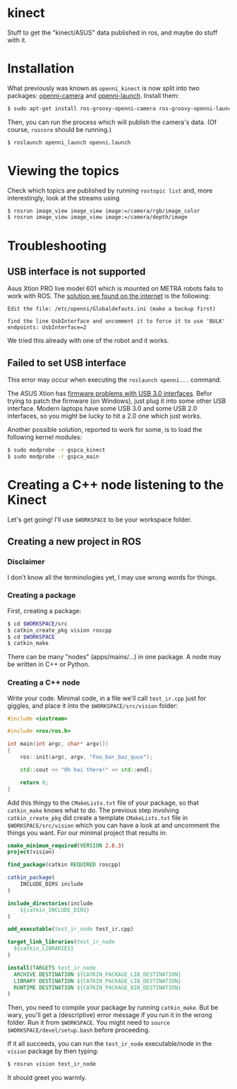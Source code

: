 kinect
======

Stuff to get the "kinect/ASUS" data published in ros, and maybe do stuff with it.

Installation
============

What previously was known as `openni_kinect` is now split into two packages: [openni-camera](http://www.ros.org/wiki/openni_camera) and [openni-launch](http://www.ros.org/wiki/openni_launch).
Install them:

```bash
$ sudo apt-get install ros-groovy-openni-camera ros-groovy-openni-launch
```

Then, you can run the process which will publish the camera's data. (Of course, `roscore` should be running.)

```bash
$ roslaunch openni_launch openni.launch
```

Viewing the topics
==================

Check which topics are published by running `rostopic list` and, more interestingly, look at the streams using

```bash
$ rosrun image_view image_view image:=/camera/rgb/image_color
$ rosrun image_view image_view image:=/camera/depth/image
```

Troubleshooting
===============

USB interface is not supported
------------------------------

Asus Xtion PRO live model 601 which is mounted on METRA robots fails to work with ROS. The [solution we found on the internet](http://answers.ros.org/question/61211/problem-with-xtion-pro-live-and-openni_camera/) is the following:

    Edit the file: /etc/openni/Globaldefauts.ini (make a backup first)

    find the line UsbInterface and uncomment it to force it to use 'BULK' endpoints: UsbInterface=2

We tried this already with one of the robot and it works.


Failed to set USB interface
---------------------------

This error may occur when executing the `roslaunch openni...` command.

The ASUS Xtion has [firmware problems with USB 3.0 interfaces](http://reconstructme.net/2012/10/13/asus-xtion-usb-3-0-hotfix/).
Befor trying to patch the firmware (on Windows), just plug it into some other USB interface.
Modern laptops have some USB 3.0 and some USB 2.0 interfaces, so you might be lucky to hit a 2.0 one which just works.

Another possible solution, reported to work for some, is to load the following kernel modules:

```bash
$ sudo modprobe -r gspca_kinect
$ sudo modprobe -r gspca_main
```


Creating a C++ node listening to the Kinect
===========================================
Let's get going!
I'll use `$WORKSPACE` to be your workspace folder.

Creating a new project in ROS
-----------------------------

### Disclaimer
I don't know all the terminologies yet, I may use wrong words for things.

### Creating a package
First, creating a package:

```bash
$ cd $WORKSPACE/src
$ catkin_create_pkg vision roscpp
$ cd $WORKSPACE
$ catkin_make
```

There can be many "nodes" (apps/mains/...) in one package.
A node may be written in C++ or Python.

### Creating a C++ node
Write your code. Minimal code, in a file we'll call `test_ir.cpp` just for giggles, and place it into the `$WORKSPACE/src/vision` folder:

```cpp
#include <iostream>

#include <ros/ros.h>

int main(int argc, char* argv[])
{
    ros::init(argc, argv, "Foo_bar_baz_quux");

    std::cout << "Oh hai there!" << std::endl;

    return 0;
}
```

Add this thingy to the `CMakeLists.txt` file of your package, so that `catkin_make` knows what to do.
The previous step involving `catkin_create_pkg` did create a template `CMakeLists.txt` file in `$WORKSPACE/src/vision`
which you can have a look at and uncomment the things you want. For our minimal project that
results in:

```cmake
cmake_minimum_required(VERSION 2.8.3)
project(vision)

find_package(catkin REQUIRED roscpp)

catkin_package(
    INCLUDE_DIRS include
)

include_directories(include
    ${catkin_INCLUDE_DIRS}
)

add_executable(test_ir_node test_ir.cpp)

target_link_libraries(test_ir_node
  ${catkin_LIBRARIES}
)

install(TARGETS test_ir_node
  ARCHIVE DESTINATION ${CATKIN_PACKAGE_LIB_DESTINATION}
  LIBRARY DESTINATION ${CATKIN_PACKAGE_LIB_DESTINATION}
  RUNTIME DESTINATION ${CATKIN_PACKAGE_BIN_DESTINATION}
)
```

Then, you need to compile your package by running `catkin_make`. But be wary, you'll get a (descriptive) error
message if you run it in the wrong folder. Run it from `$WORKSPACE`.
You might need to `source $WORKSPACE/devel/setup.bash` before proceeding.

If it all succeeds, you can run the `test_ir_node` executable/node in the `vision` package by then typing:

```bash
$ rosrun vision test_ir_node
```

It should greet you warmly.
